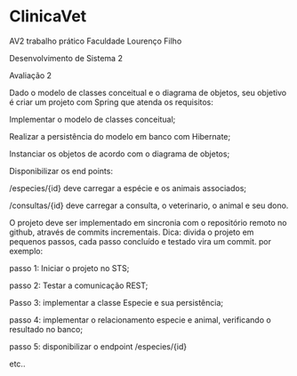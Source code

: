 # ClinicaVet
AV2 trabalho prático
Faculdade Lourenço Filho

Desenvolvimento de Sistema 2

Avaliação 2

 

Dado o modelo de classes conceitual e o diagrama de objetos, seu objetivo é criar um projeto com Spring que atenda os requisitos:

 

Implementar o modelo de classes conceitual;

Realizar a persistência do modelo em banco com Hibernate;

Instanciar os objetos de acordo com o diagrama de objetos;

Disponibilizar os end points:

/especies/{id} deve carregar a espécie e os animais associados;

/consultas/{id} deve carregar a consulta, o veterinario, o animal e seu dono.

O projeto deve ser implementado em sincronia com o repositório remoto no github, através de commits incrementais. Dica: divida o projeto em pequenos passos, cada passo concluído e testado vira um commit. por exemplo: 

passo 1: Iniciar o projeto no STS;

passo 2: Testar a comunicação REST;

Passo 3: implementar a classe Especie e sua persistência;

passo 4: implementar o relacionamento especie e animal, verificando o resultado no banco;

passo 5: disponibilizar o endpoint /especies/{id}

etc..
